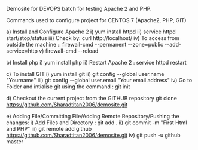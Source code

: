 Demosite for DEVOPS batch for testing Apache 2 and PHP.

Commands used to configure project for CENTOS 7 (Apache2, PHP, GIT)

a) Install and Configure Apache 2
   i)   yum install httpd
   ii)  service httpd start/stop/status
   iii) Check by: curl http://localhost/
   iv) To access from outside the machine :: firewall-cmd --permanent --zone=public --add-service=http
   v)  firewall-cmd --reload
   
b) Install php
   i)  yum install php
   ii) Restart Apache 2 : service httpd restart
   
c) To install GIT
   i)   yum install git
   ii)  git config --global user.name "Yourname"
   iii) git config --global user.email "Your email address"
   iv)  Go to Folder and intialise git using the command : git init
   
d) Checkout the current project from the GITHUB repository
   git clone https://github.com/Sharadtitan2006/demosite.git

e) Adding File/Committing File/Adding Remote Repository/Pushing the changes:
   i)   Add Files and Directory : git add .
   ii)  git commit -m "First Html and PHP"
   iii) git remote add github https://github.com/Sharadtitan2006/demosite.git
   iv)  git push -u github master
   
    
 
